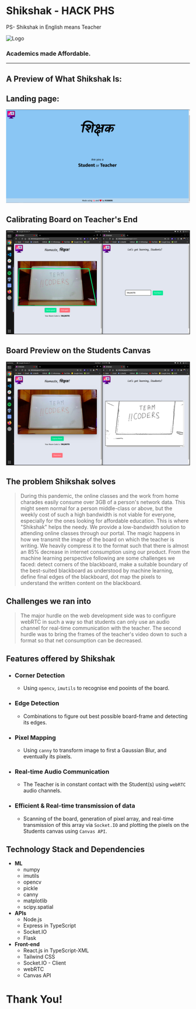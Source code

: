 # **Shikshak** - HACK PHS

PS- Shikshak in English means Teacher

![Logo](https://www.flaticon.com/svg/static/icons/svg/2762/2762438.svg)



### Academics made Affordable.

---

## A Preview of What Shikshak Is:

## Landing page:

![Home Screenshot](./assets/screenshot-home.png)

## Calibrating Board on Teacher's End

![Calibration Screenshot](./assets/screenshot-calibrate.png)

## Board Preview on the Students Canvas

![Preview Screenshot](./assets/screenshot-preview.png)

## The problem Shikshak solves

> During this pandemic, the online classes and the work from home charades easily consume over 3GB of a person's network data. This might seem normal for a person middle-class or above, but the weekly cost of such a high bandwidth is not viable for everyone, especially for the ones looking for affordable education. This is where "Shikshak" helps the needy. We provide a low-bandwidth solution to attending online classes through our portal. The magic happens in how we transmit the image of the board on which the teacher is writing. We heavily compress it to the format such that there is almost an 85% decrease in internet consumption using our product. From the machine learning perspective following are some challenges we faced: detect corners of the blackboard, make a suitable boundary of the best-suited blackboard as understood by machine learning, define final edges of the blackboard, dot map the pixels to understand the written content on the blackboard.

## Challenges we ran into

> The major hurdle on the web development side was to configure webRTC in such a way so that students can only use an audio channel for real-time communication with the teacher. The second hurdle was to bring the frames of the teacher's video down to such a format so that net consumption can be decreased.

## Features offered by Shikshak

- ### **Corner Detection**
  - Using `opencv`, `imutils` to recognise end pooints of the board.
- ### **Edge Detection**
  - Combinations to figure out best possible board-frame and detecting its edges.
- ### **Pixel Mapping**
  - Using `canny` to transform image to first a Gaussian Blur, and eventually its pixels.
- ### **Real-time Audio Communication**
  - The Teacher is in constant contact with the Student(s) using `webRTC` audio channels.
- ### **Efficient & Real-time transmission of data**
  - Scanning of the board, generation of pixel array, and real-time transmission of this array via `Socket.IO` and plotting the pixels on the Students canvas using `Canvas API`.

## Technology Stack and Dependencies

- **ML**
  - numpy
  - imutils
  - opencv
  - pickle
  - canny
  - matplotlib
  - scipy.spatial
- **APIs**
  - Node.js
  - Express in TypeScript
  - Socket.IO
  - Flask
- **Front-end**
  - React.js in TypeScript-XML
  - Tailwind CSS
  - Socket.IO - Client
  - webRTC
  - Canvas API

# Thank You!
